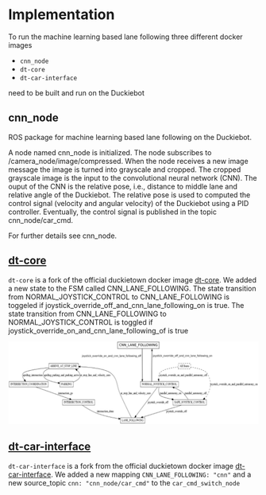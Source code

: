 # Implementation

To run the machine learning based lane following three different docker images 
* `cnn_node`
* `dt-core`
* `dt-car-interface`

need to be built and run on the Duckiebot

## cnn_node
ROS package for machine learning based lane following on the Duckiebot.

A node named cnn_node is initialized. The node subscribes to /camera_node/image/compressed. When the node receives a new image message the image is turned into grayscale and cropped. The cropped grayscale image is the input to the convolutional neural network (CNN). The ouput of the CNN is the relative pose, i.e., distance to middle lane and relative angle of the Duckiebot. The relative pose is used to computed the control signal (velocity and angular velocity) of the Duckiebot using a PID controller. Eventually, the control signal is published in the topic cnn_node/car_cmd. 

For further details see cnn_node.


## [dt-core](https://github.com/wickipedia/dt-core/tree/777fdb3bb02716de814f5845889d64853c7ec702)
`dt-core` is a fork of the official duckietown docker image [dt-core](https://github.com/duckietown/dt-core). We added a new state to the FSM called CNN_LANE_FOLLOWING. The state transition from NORMAL_JOYSTICK_CONTROL to CNN_LANE_FOLLOWING is toggeled if joystick_override_off_and_cnn_lane_following_on is true. The state transition from CNN_LANE_FOLLOWING to NORMAL_JOYSTICK_CONTROL is toggled if joystick_override_on_and_cnn_lane_following_of is true

![fsm_cnn](../documentation/images/fsm_cnn.png)


## [dt-car-interface](https://github.com/wickipedia/dt-car-interface/tree/b6247cecb72d954adf902c095f7cd4147235754a)
`dt-car-interface` is a fork from the official duckietown docker image [dt-car-interface](https://github.com/duckietown/dt-car-interface). We added a new mapping `CNN_LANE_FOLLOWING: "cnn"` and a new source_topic `cnn: "cnn_node/car_cmd"` to the `car_cmd_switch_node`


